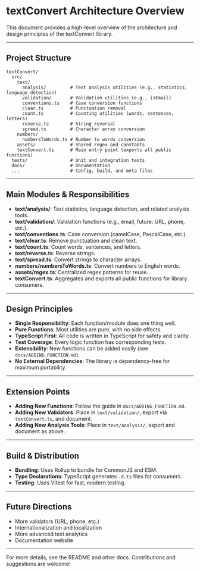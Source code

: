 # textConvert Architecture Overview

This document provides a high-level overview of the architecture and design principles of the textConvert library.

---

## Project Structure

```text
textConvert/
  src/
    text/
      analysis/         # Text analysis utilities (e.g., statistics, language detection)
      validation/       # Validation utilities (e.g., isEmail)
      conventions.ts    # Case conversion functions
      clear.ts          # Punctuation removal
      count.ts          # Counting utilities (words, sentences, letters)
      reverse.ts        # String reversal
      spread.ts         # Character array conversion
    numbers/
      numbersToWords.ts # Number to words conversion
    assets/             # Shared regex and constants
    textConvert.ts      # Main entry point (exports all public functions)
  tests/                # Unit and integration tests
  docs/                 # Documentation
  ...                   # Config, build, and meta files
```

---

## Main Modules & Responsibilities

- **text/analysis/**: Text statistics, language detection, and related analysis tools.
- **text/validation/**: Validation functions (e.g., email, future: URL, phone, etc.).
- **text/conventions.ts**: Case conversion (camelCase, PascalCase, etc.).
- **text/clear.ts**: Remove punctuation and clean text.
- **text/count.ts**: Count words, sentences, and letters.
- **text/reverse.ts**: Reverse strings.
- **text/spread.ts**: Convert strings to character arrays.
- **numbers/numbersToWords.ts**: Convert numbers to English words.
- **assets/regex.ts**: Centralized regex patterns for reuse.
- **textConvert.ts**: Aggregates and exports all public functions for library consumers.

---

## Design Principles

- **Single Responsibility**: Each function/module does one thing well.
- **Pure Functions**: Most utilities are pure, with no side effects.
- **TypeScript First**: All code is written in TypeScript for safety and clarity.
- **Test Coverage**: Every logic function has corresponding tests.
- **Extensibility**: New functions can be added easily (see `docs/ADDING_FUNCTION.md`).
- **No External Dependencies**: The library is dependency-free for maximum portability.

---

## Extension Points

- **Adding New Functions**: Follow the guide in `docs/ADDING_FUNCTION.md`.
- **Adding New Validators**: Place in `text/validation/`, export via `textConvert.ts`, and document.
- **Adding New Analysis Tools**: Place in `text/analysis/`, export and document as above.

---

## Build & Distribution

- **Bundling**: Uses Rollup to bundle for CommonJS and ESM.
- **Type Declarations**: TypeScript generates `.d.ts` files for consumers.
- **Testing**: Uses Vitest for fast, modern testing.

---

## Future Directions

- More validators (URL, phone, etc.)
- Internationalization and localization
- More advanced text analytics
- Documentation website

---

For more details, see the README and other docs. Contributions and suggestions are welcome!
